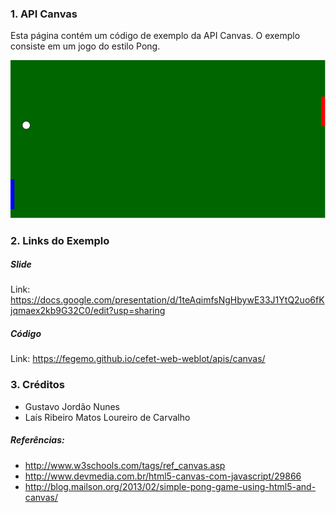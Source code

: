 ### 1. API Canvas

Esta página contém um código de exemplo da API Canvas.
O exemplo consiste em um jogo do estilo Pong.

![Imagem do exemplo Pong implementado usando a API Canvas](images/pong.png)

### 2. Links do Exemplo

##### Slide 

Link: https://docs.google.com/presentation/d/1teAqimfsNgHbywE33J1YtQ2uo6fKjqmaex2kb9G32C0/edit?usp=sharing

##### Código

Link: https://fegemo.github.io/cefet-web-weblot/apis/canvas/

### 3. Créditos

- Gustavo Jordão Nunes
- Laís Ribeiro Matos Loureiro de Carvalho

##### Referências:

- http://www.w3schools.com/tags/ref_canvas.asp
- http://www.devmedia.com.br/html5-canvas-com-javascript/29866
- http://blog.mailson.org/2013/02/simple-pong-game-using-html5-and-canvas/

